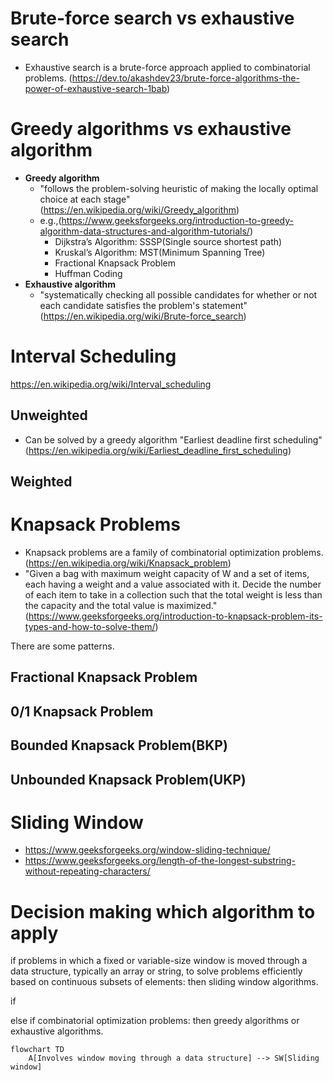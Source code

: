 
# Brute-force search vs exhaustive search

- Exhaustive search is a brute-force approach applied to combinatorial problems. (https://dev.to/akashdev23/brute-force-algorithms-the-power-of-exhaustive-search-1bab)

# Greedy algorithms vs exhaustive algorithm

- **Greedy algorithm**
  - "follows the problem-solving heuristic of making the locally optimal choice at each stage"(https://en.wikipedia.org/wiki/Greedy_algorithm)
  - e.g.,(https://www.geeksforgeeks.org/introduction-to-greedy-algorithm-data-structures-and-algorithm-tutorials/)
    - Dijkstra’s Algorithm: SSSP(Single source shortest path)
    - Kruskal’s Algorithm: MST(Minimum Spanning Tree)
    - Fractional Knapsack Problem
    - Huffman Coding
- **Exhaustive algorithm**
  - "systematically checking all possible candidates for whether or not each candidate satisfies the problem's statement"(https://en.wikipedia.org/wiki/Brute-force_search)

# Interval Scheduling

https://en.wikipedia.org/wiki/Interval_scheduling

## Unweighted 

- Can be solved by a greedy algorithm "Earliest deadline first scheduling"(https://en.wikipedia.org/wiki/Earliest_deadline_first_scheduling)

## Weighted


# Knapsack Problems

- Knapsack problems are a family of combinatorial optimization problems. (https://en.wikipedia.org/wiki/Knapsack_problem)
- "Given a bag with maximum weight capacity of W and a set of items, each having a weight and a value associated with it. Decide the number of each item to take in a collection such that the total weight is less than the capacity and the total value is maximized."(https://www.geeksforgeeks.org/introduction-to-knapsack-problem-its-types-and-how-to-solve-them/)

There are some patterns.

## Fractional Knapsack Problem


## 0/1 Knapsack Problem


## Bounded Knapsack Problem(BKP)


## Unbounded Knapsack Problem(UKP)


# Sliding Window

- https://www.geeksforgeeks.org/window-sliding-technique/
- https://www.geeksforgeeks.org/length-of-the-longest-substring-without-repeating-characters/


# Decision making which algorithm to apply

if problems in which a fixed or variable-size window is moved through a data structure, typically an array or string, to solve problems efficiently based on continuous subsets of elements:
  then sliding window algorithms.

  if 

else if combinatorial optimization problems:
  then greedy algorithms or exhaustive algorithms.


```mermaid
flowchart TD
    A[Involves window moving through a data structure] --> SW[Sliding window]
```
